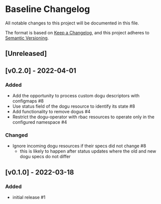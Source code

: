 # Baseline Changelog
All notable changes to this project will be documented in this file.

The format is based on [Keep a Changelog](https://keepachangelog.com/en/1.0.0/),
and this project adheres to [Semantic Versioning](https://semver.org/spec/v2.0.0.html).

## [Unreleased]

## [v0.2.0] - 2022-04-01
### Added
- Add the opportunity to process custom dogu descriptors with configmaps #8
- Use status field of the dogu resource to identify its state #8
- Add functionality to remove dogus #4
- Restrict the dogu-operator with rbac resources to operate only in the configured namespace #4

### Changed
- Ignore incoming dogu resources if their specs did not change #8
    - this is likely to happen after status updates where the old and new dogu specs do not differ


## [v0.1.0] - 2022-03-18
### Added
- initial release #1
